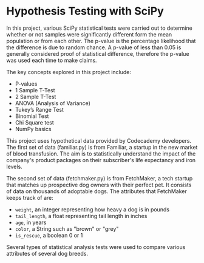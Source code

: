 # Hypothesis Testing with SciPy

In this project, various SciPy statistical tests were carried out  to determine whether or not samples were
 significantly different form the mean population or from each other. The p-value is the percentage likelihood that
  the difference is due to random chance. A p-value of less than 0.05 is generally considered proof of statistical
   difference, therefore the p-value was used each time to make claims. 

The key concepts explored in this project include:
- P-values
- 1 Sample T-Test
- 2 Sample T-Test
- ANOVA (Analysis of Variance)
- Tukey’s Range Test
- Binomial Test
- Chi Square test
- NumPy basics

This project uses hypothetical data provided by Codecademy developers. The first set of data (familiar.py) is from
 Familiar, a startup in the new market of blood transfusion. The aim is to statistically understand the impact of the
  company's product packages on their subscriber's life expectancy and iron levels. 
  
The second set of data (fetchmaker.py) is from FetchMaker, a tech startup that matches up prospective dog
owners with their perfect pet. It consists of data on thousands of adoptable dogs. 
The attributes that FetchMaker keeps track of are:
- `weight`, an integer representing how heavy a dog is in pounds
- `tail_length`, a float representing tail length in inches
- `age`, in years
- `color`, a String such as "brown" or "grey"
- `is_rescue`, a boolean 0 or 1

Several types of statistical analysis tests were used to compare various attributes of several dog breeds. 